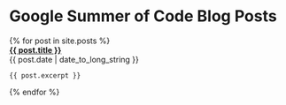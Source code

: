# Google Summer of Code Blog Posts

{% for post in site.posts %}	
    <a href="{{ post.url }}">__{{ post.title }}__</a>  
    {{ post.date | date_to_long_string }}

    {{ post.excerpt }}
{% endfor %}
